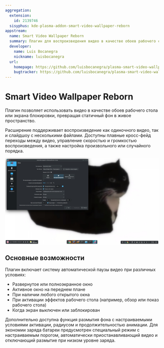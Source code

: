 ```yaml
---
aggregation:
  extension:
    id: 2139746
  sisyphus: kde-plasma-addon-smart-video-wallpaper-reborn
appstream:
  name: Smart Video Wallpaper Reborn
  summary: Плагин для воспроизведения видео в качестве обоев рабочего стола в KDE Plasma
  developer:
    name: Luis Bocanegra
    nickname: luisbocanegra
  url:
    homepage: https://github.com/luisbocanegra/plasma-smart-video-wallpaper-reborn
    bugtracker: https://github.com/luisbocanegra/plasma-smart-video-wallpaper-reborn/issues
---
```


# Smart Video Wallpaper Reborn

Плагин позволяет использовать видео в качестве обоев рабочего стола или экрана блокировки, превращая статичный фон в живое пространство.

Расширение поддерживает воспроизведение как одиночного видео, так и слайдшоу с несколькими файлами. Доступны плавные кросс-фейд переходы между видео, управление скоростью и громкостью воспроизведения, а также настройка произвольного или случайного порядка.

![smart-video-wallpaper-reborn-1](./img/smart-video-wallpaper-reborn-1.jpg)

## Основные возможности

Плагин включает систему автоматической паузы видео при различных условиях:

- Развернутое или полноэкранное окно
- Активное окно на переднем плане
- При наличии любого открытого окна
- При активации эффектов рабочего стола (например, обзор или показ рабочего стола)
- Когда экран выключен или заблокирован

Дополнительно доступна функция размытия фона с настраиваемыми условиями активации, радиусом и продолжительностью анимации. Для экономии заряда батареи предусмотрен специальный режим с настраиваемым порогом, автоматически приостанавливающий видео и отключающий размытие при низком уровне заряда.

<!--@include: @extensions/.parts/install-from-repository.md-->
<!--@include: @extensions/.parts/show-install-steps.md-->
